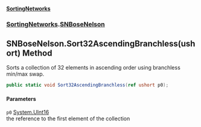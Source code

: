#### [SortingNetworks](./index.md 'index')
### [SortingNetworks](./SortingNetworks.md 'SortingNetworks').[SNBoseNelson](./SortingNetworks-SNBoseNelson.md 'SortingNetworks.SNBoseNelson')
## SNBoseNelson.Sort32AscendingBranchless(ushort) Method
Sorts a collection of 32 elements in ascending order using branchless min/max swap.  
```csharp
public static void Sort32AscendingBranchless(ref ushort p0);
```
#### Parameters
<a name='SortingNetworks-SNBoseNelson-Sort32AscendingBranchless(ushort)-p0'></a>
`p0` [System.UInt16](https://docs.microsoft.com/en-us/dotnet/api/System.UInt16 'System.UInt16')  
the reference to the first element of the collection  
  
